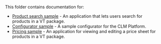 This folder contains documentation for:

- [Product search sample](PRODUCT_SEARCH.md) - An application that lets users search for products in a VT package.
- [Configurator sample](CONFIGURATOR.md) - A sample configurator for the CLM Platform.
- [Pricing sample](PRICE.md) - An application for viewing and editing a price sheet for products in a VT package.

